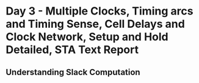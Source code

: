# Day 3 - Multiple Clocks, Timing arcs and Timing Sense, Cell Delays and Clock Network, Setup and Hold Detailed, STA Text Report

## Understanding Slack Computation
 
